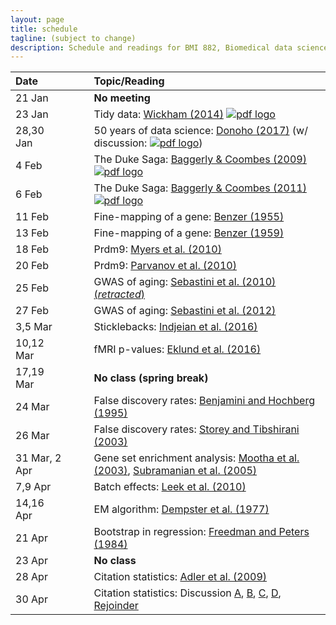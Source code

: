 ```yaml
---
layout: page
title: schedule
tagline: (subject to change)
description: Schedule and readings for BMI 882, Biomedical data science scholarly literature
---
```


| Date    | &nbsp;&nbsp;&nbsp;&nbsp;   | Topic/Reading  |
| :------ | -- | :----- |
| 21 Jan      |    | **No meeting** |
| 23 Jan      |    | Tidy data: [Wickham (2014)](https://doi.org/10.18637/jss.v059.i10) [![pdf logo](https://kbroman.org/pages/icons16/pdf-icon.png)](https://www.jstatsoft.org/index.php/jss/article/view/v059i10/v59i10.pdf) |
| 28,30 Jan   |    | 50 years of data science: [Donoho (2017)](https://doi.org/10.1080/10618600.2017.1384734) (w/ discussion: [![pdf logo](https://kbroman.org/pages/icons16/pdf-icon.png)](https://www.biostat.wisc.edu/~kbroman/blog/50_years_datasci_with_disc.pdf))
| 4 Feb       |    | The Duke Saga: [Baggerly & Coombes (2009)](https://projecteuclid.org/euclid.aoas/1267453942) [![pdf logo](https://kbroman.org/pages/icons16/pdf-icon.png)](https://projecteuclid.org/download/pdfview_1/euclid.aoas/1267453942)
| 6 Feb       |    | The Duke Saga: [Baggerly & Coombes (2011)](https://academic.oup.com/clinchem/article/57/5/688/5621016) [![pdf logo](https://kbroman.org/pages/icons16/pdf-icon.png)](https://academic.oup.com/clinchem/article-pdf/57/5/688/31736129/clinchem0688.pdf)
| 11 Feb      |    | Fine-mapping of a gene: [Benzer (1955)](https://doi.org/10.1073/pnas.41.6.344)
| 13 Feb      |    | Fine-mapping of a gene: [Benzer (1959)](https://doi.org/10.1073/pnas.45.11.1607)
| 18 Feb      |    | Prdm9: [Myers et al. (2010)](https://doi.org/10.1126/science.1182363)
| 20 Feb      |    | Prdm9: [Parvanov et al. (2010)](https://doi.org/10.1126/science.1181495)
| 25 Feb      |    | GWAS of aging: [Sebastini et al. (2010) (_retracted_)](https://doi.org/10.1126/science.1190532)
| 27 Feb      |    | GWAS of aging: [Sebastini et al. (2012)](https://doi.org/10.1371/journal.pone.0029848)
| 3,5 Mar     |    | Sticklebacks: [Indjeian et al. (2016)](https://doi.org/10.1016/j.cell.2015.12.007)
| 10,12 Mar   |    | fMRI p-values: [Eklund et al. (2016)](https://doi.org/10.1073/pnas.1602413113)
| 17,19 Mar   |    | **No class (spring break)** |
| 24 Mar      |    | False discovery rates: [Benjamini and Hochberg (1995)](https://doi.org/10.1111/j.2517-6161.1995.tb02031.x)
| 26 Mar      |    | False discovery rates: [Storey and Tibshirani (2003)](https://doi.org/10.1073/pnas.1530509100)
| 31 Mar, 2 Apr |    | Gene set enrichment analysis: [Mootha et al. (2003)](https://doi.org/10.1038/ng1180), [Subramanian et al. (2005)](https://doi.org/10.1073/pnas.0506580102)
| 7,9 Apr     |    |  Batch effects: [Leek et al. (2010)](https://doi.org/10.1038/nrg2825)
| 14,16 Apr   |    | EM algorithm: [Dempster et al. (1977)](https://www.jstor.org/stable/2984875)
| 21 Apr      |    | Bootstrap in regression: [Freedman and Peters (1984)](https://www.jstor.org/stable/2288341)
| 23 Apr      |    | **No class**
| 28 Apr      |    | Citation statistics: [Adler et al. (2009)](https://projecteuclid.org/euclid.ss/1255009002)
| 30 Apr      |    | Citation statistics: Discussion [A](https://doi.org/10.1214/09-STS285A), [B](https://doi.org/10.1214/09-STS285B), [C](https://doi.org/10.1214/09-STS285C), [D](https://doi.org/10.1214/09-STS285D), [Rejoinder](https://doi.org/10.1214/09-STS285REJ)
